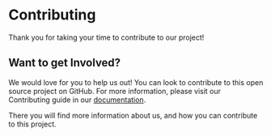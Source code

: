 # Contributing

Thank you for taking your time to contribute to our project! 

## Want to get Involved?

We would love for you to help us out! You can look to contribute to this open source project on GitHub. For more information, please visit our Contributing guide in our [documentation](https://api.peterportal.org/docs/Contributing/start_here/).

There you will find more information about us, and how you can contribute to this project.


